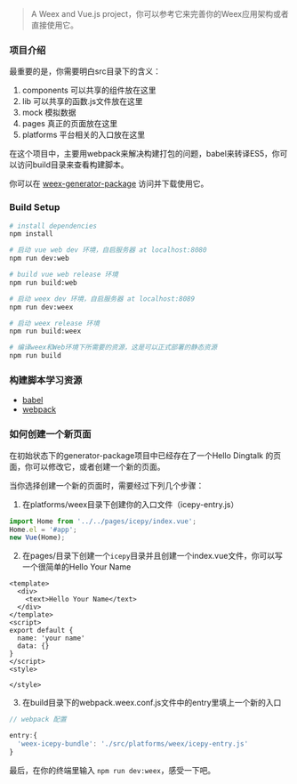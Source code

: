> A Weex and Vue.js project，你可以参考它来完善你的Weex应用架构或者直接使用它。

### 项目介绍

最重要的是，你需要明白src目录下的含义：

1. components 可以共享的组件放在这里
2. lib 可以共享的函数.js文件放在这里
3. mock 模拟数据
4. pages 真正的页面放在这里
5. platforms 平台相关的入口放在这里

在这个项目中，主要用webpack来解决构建打包的问题，babel来转译ES5，你可以访问build目录来查看构建脚本。

你可以在 [weex-generator-package](https://github.com/icepy/weex-generator-package) 访问并下载使用它。

### Build Setup

```bash
# install dependencies
npm install

# 启动 vue web dev 环境，自启服务器 at localhost:8080
npm run dev:web

# build vue web release 环境
npm run build:web

# 启动 weex dev 环境，自启服务器 at localhost:8089
npm run dev:weex

# 启动 weex release 环境
npm run build:weex

# 编译weex和Web环境下所需要的资源，这是可以正式部署的静态资源
npm run build
```

### 构建脚本学习资源

* [babel](https://babeljs.io/)
* [webpack](https://webpack.js.org/guides/)

### 如何创建一个新页面

在初始状态下的generator-package项目中已经存在了一个Hello Dingtalk 的页面，你可以修改它，或者创建一个新的页面。

当你选择创建一个新的页面时，需要经过下列几个步骤：

1. 在platforms/weex目录下创建你的入口文件（icepy-entry.js）

```JavaScript
import Home from '../../pages/icepy/index.vue';
Home.el = '#app';
new Vue(Home);
```
2. 在pages/目录下创建一个`icepy`目录并且创建一个index.vue文件，你可以写一个很简单的Hello Your Name

```Vue
<template>
  <div>
    <text>Hello Your Name</text>
  </div>
</template>
<script>
export default {
  name: 'your name'
  data: {}
}
</script>
<style>

</style>
```

3. 在build目录下的webpack.weex.conf.js文件中的entry里填上一个新的入口

```JavaScript
// webpack 配置

entry:{
  'weex-icepy-bundle': './src/platforms/weex/icepy-entry.js'
}
```

最后，在你的终端里输入 `npm run dev:weex`，感受一下吧。
